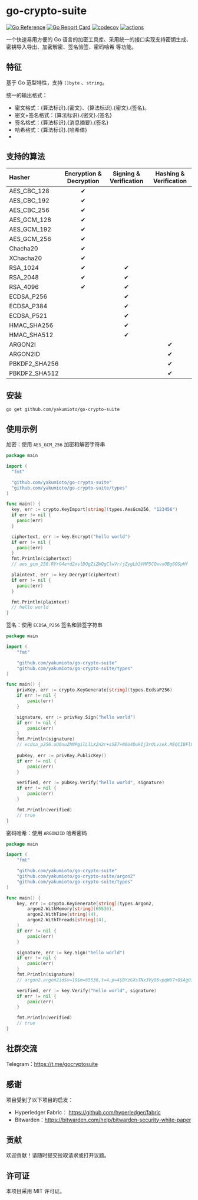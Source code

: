 # go-crypto-suite

[![Go Reference](https://pkg.go.dev/badge/github.com/yakumioto/go-crypto-suite.svg)](https://pkg.go.dev/github.com/yakumioto/go-crypto-suite)
[![Go Report Card](https://goreportcard.com/badge/github.com/yakumioto/go-crypto-suite)](https://goreportcard.com/report/github.com/yakumioto/go-crypto-suite)
[![codecov](https://codecov.io/gh/yakumioto/go-crypto-suite/graph/badge.svg?token=HqETyi1zYV)](https://codecov.io/gh/yakumioto/go-crypto-suite)
[![actions](https://github.com/yakumioto/go-crypto-suite/actions/workflows/ci.yaml/badge.svg)](https://github.com/yakumioto/go-crypto-suite/actions)

一个快速易用方便的 Go 语言的加密工具库、采用统一的接口实现支持密钥生成、密钥导入导出、加密解密、签名验签、密码哈希 等功能。

## 特征

基于 Go 范型特性，支持 `[]byte` 、`string`。

统一的输出格式：

- 密文格式：{算法标识}.{密文}、{算法标识}.{密文}.{签名}。
- 密文+签名格式：{算法标识}.{密文}.{签名}
- 签名格式：{算法标识}.{消息摘要}.{签名}
- 哈希格式：{算法标识}.{哈希值}
- 
## 支持的算法

| Hasher      | Encryption & Decryption | Signing & Verification | Hashing & Verification |
|:------------|:-----------------------:|:----------------------:|:----------------------:|
| AES_CBC_128 |            ✔            |                        |                        |
| AES_CBC_192 |            ✔            |                        |                        |
| AES_CBC_256 |            ✔            |                        |                        |
| AES_GCM_128 |            ✔            |                        |                        |
| AES_GCM_192 |            ✔            |                        |                        |
| AES_GCM_256 |            ✔            |                        |                        |
| Chacha20    |            ✔            |                        |                        |
| XChacha20   |            ✔            |                        |                        |
| RSA_1024    |            ✔            |           ✔            |                        |
| RSA_2048    |            ✔            |           ✔            |                        |
| RSA_4096    |            ✔            |           ✔            |                        |
| ECDSA_P256  |                         |           ✔            |                        |
| ECDSA_P384  |                         |           ✔            |                        |
| ECDSA_P521  |                         |           ✔            |                        |
| HMAC_SHA256 |                         |           ✔            |                        |
| HMAC_SHA512 |                         |           ✔            |                        |
| ARGON2I     |                         |                        |           ✔            |
| ARGON2ID    |                         |                        |           ✔            |
| PBKDF2_SHA256 |                       |                        |           ✔            |
| PBKDF2_SHA512 |                       |                        |           ✔            |

## 安装

```
go get github.com/yakumioto/go-crypto-suite
```

## 使用示例

加密：使用 `AES_GCM_256` 加密和解密字符串

```go
package main

import (
  "fmt"

  "github.com/yakumioto/go-crypto-suite"
  "github.com/yakumioto/go-crypto-suite/types"
)

func main() {
  key, err := crypto.KeyImport[string](types.AesGcm256, "123456")
  if err != nil {
    panic(err)
  }

  ciphertext, err := key.Encrypt("hello world")
  if err != nil {
    panic(err)
  }
  fmt.Println(ciphertext)
  // aes_gcm_256.RYrO4e+d2xslDQgZiZWQgClwVr/jZygLb3VMP5COwvxOBg6OSpHf

  plaintext, err := key.Decrypt(ciphertext)
  if err != nil {
    panic(err)
  }

  fmt.Println(plaintext)
  // hello world
}
```

签名：使用 `ECDSA_P256` 签名和验签字符串

```go
package main

import (
	"fmt"

	"github.com/yakumioto/go-crypto-suite"
	"github.com/yakumioto/go-crypto-suite/types"
)

func main() {
	privKey, err := crypto.KeyGenerate[string](types.EcdsaP256)
	if err != nil {
		panic(err)
	}

	signature, err := privKey.Sign("hello world")
	if err != nil {
		panic(err)
	}
	fmt.Println(signature)
	// ecdsa_p256.uU0nuZNNPgilLlLX2n2r+sSE7+N6U4DukIj3rOLvzek.MEQCIBFl8IcfPldpN5eTOW+rKmrTyLTx7zZsdFv56suUGy2VAiA9ZIBt7i9WmQwazwtpki5M+8oZlFBqovITQzykZDfQBA
	
	pubKey, err := privKey.PublicKey()
	if err != nil {
		panic(err)
	}

	verified, err := pubKey.Verify("hello world", signature)
	if err != nil {
		panic(err)
	}

	fmt.Println(verified)
	// true
}
```

密码哈希：使用 `ARGON2ID` 哈希密码

```go
package main

import (
	"fmt"

	"github.com/yakumioto/go-crypto-suite"
	"github.com/yakumioto/go-crypto-suite/argon2"
	"github.com/yakumioto/go-crypto-suite/types"
)

func main() {
	key, err := crypto.KeyGenerate[string](types.Argon2,
		argon2.WithMemory[string](65536),
		argon2.WithTime[string](4),
		argon2.WithThreads[string](4),
	)
	if err != nil {
		panic(err)
	}

	signature, err := key.Sign("hello world")
	if err != nil {
		panic(err)
	}
	fmt.Println(signature)
	// argon2.argon2id$v=19$m=65536,t=4,p=4$BYzGXsTNx3Vy86vpqWU7+Q$AgOiaQEMnPudblmI4rTHSmFgZcNAgND4aQM+KwtdK40

	verified, err := key.Verify("hello world", signature)
	if err != nil {
		panic(err)
	}

	fmt.Println(verified)
	// true
}
```

## 社群交流

Telegram：<https://t.me/gocryptosuite>

## 感谢

项目受到了以下项目的启发：

- Hyperledger Fabric： https://github.com/hyperledger/fabric
- Bitwarden：https://bitwarden.com/help/bitwarden-security-white-paper

## 贡献

欢迎贡献！请随时提交拉取请求或打开议题。

## 许可证

本项目采用 MIT 许可证。